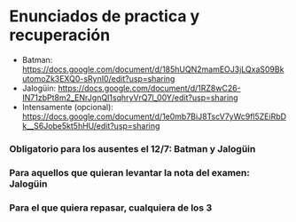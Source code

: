 # Enunciados de practica y recuperación

* Batman: https://docs.google.com/document/d/185hUQN2mamEOJ3jLQxaS09BkutomoZk3EXQ0-sRynI0/edit?usp=sharing
* Jalogüin: https://docs.google.com/document/d/1RZ8wC26-IN71zbPt8m2_ENrJgnQI1sqhryVrQ7l_00Y/edit?usp=sharing
* Intensamente (opcional): https://docs.google.com/document/d/1e0mb7BiJ8TscV7yWc9fl5ZEiRbDk__S6Jobe5kt5hHU/edit?usp=sharing

### Obligatorio para los ausentes el 12/7: Batman y Jalogüin
### Para aquellos que quieran levantar la nota del examen: Jalogüin
### Para el que quiera repasar, cualquiera de los 3
